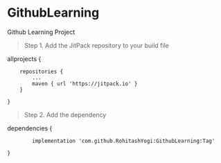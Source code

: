 # GithubLearning
Github Learning Project

> Step 1. Add the JitPack repository to your build file

allprojects {

		repositories {
			...
			maven { url 'https://jitpack.io' }
		}
		
	}
  
  
 > Step 2. Add the dependency
 

  dependencies {
  
	        implementation 'com.github.RohitashYogi:GithubLearning:Tag'
	
	}
